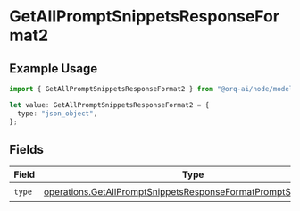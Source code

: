 # GetAllPromptSnippetsResponseFormat2

## Example Usage

```typescript
import { GetAllPromptSnippetsResponseFormat2 } from "@orq-ai/node/models/operations";

let value: GetAllPromptSnippetsResponseFormat2 = {
  type: "json_object",
};
```

## Fields

| Field                                                                                                                                              | Type                                                                                                                                               | Required                                                                                                                                           | Description                                                                                                                                        |
| -------------------------------------------------------------------------------------------------------------------------------------------------- | -------------------------------------------------------------------------------------------------------------------------------------------------- | -------------------------------------------------------------------------------------------------------------------------------------------------- | -------------------------------------------------------------------------------------------------------------------------------------------------- |
| `type`                                                                                                                                             | [operations.GetAllPromptSnippetsResponseFormatPromptSnippetsType](../../models/operations/getallpromptsnippetsresponseformatpromptsnippetstype.md) | :heavy_check_mark:                                                                                                                                 | N/A                                                                                                                                                |